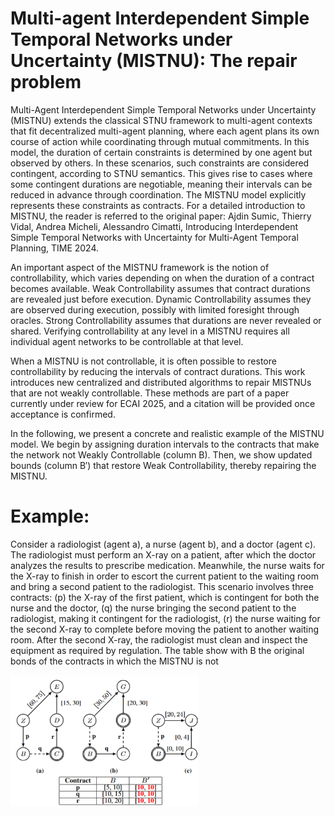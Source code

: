 # Multi-agent Interdependent Simple Temporal Networks under Uncertainty (MISTNU): The repair problem

Multi-Agent Interdependent Simple Temporal Networks under Uncertainty (MISTNU) extends the classical STNU framework to multi-agent contexts that fit decentralized multi-agent planning, where each agent plans its own course of action while coordinating through mutual commitments. In this model, the duration of certain constraints is determined by one agent but observed by others. In these scenarios, such constraints are considered contingent, according to STNU semantics. This gives rise to cases where some contingent durations are negotiable, meaning their intervals can be reduced in advance through coordination. The MISTNU model explicitly represents these constraints as contracts. For a detailed introduction to MISTNU, the reader is referred to the original paper: Ajdin Sumic, Thierry Vidal, Andrea Micheli, Alessandro Cimatti, Introducing Interdependent Simple Temporal Networks with Uncertainty for Multi-Agent Temporal Planning, TIME 2024.

An important aspect of the MISTNU framework is the notion of controllability, which varies depending on when the duration of a contract becomes available. Weak Controllability assumes that contract durations are revealed just before execution. Dynamic Controllability assumes they are observed during execution, possibly with limited foresight through oracles. Strong Controllability assumes that durations are never revealed or shared. Verifying controllability at any level in a MISTNU requires all individual agent networks to be controllable at that level.

When a MISTNU is not controllable, it is often possible to restore controllability by reducing the intervals of contract durations. This work introduces new centralized and distributed algorithms to repair MISTNUs that are not weakly controllable. These methods are part of a paper currently under review for ECAI 2025, and a citation will be provided once acceptance is confirmed.

In the following, we present a concrete and realistic example of the MISTNU model. We begin by assigning duration intervals to the contracts that make the network not Weakly Controllable (column B). Then, we show updated bounds (column B′) that restore Weak Controllability, thereby repairing the MISTNU.


# Example:

Consider a radiologist (agent a), a nurse (agent b), and a doctor (agent c). The radiologist must perform an X-ray on a patient, after which the doctor analyzes the results to prescribe medication. Meanwhile, the nurse waits for the X-ray to finish in order to escort the current patient to the waiting room and bring a second patient to the radiologist. This scenario involves three contracts: (p) the X-ray of the first patient, which is contingent for both the nurse and the doctor, (q) the nurse bringing the second patient to the radiologist, making it contingent for the radiologist, (r) the nurse waiting for the second X-ray to complete before moving the patient to another waiting room. After the second X-ray, the radiologist must clean and inspect the equipment as required by regulation. The table show with B the original bonds of the contracts in which the MISTNU is not 

<img src='MISTNU_example_picture.png' width='300px'/>


